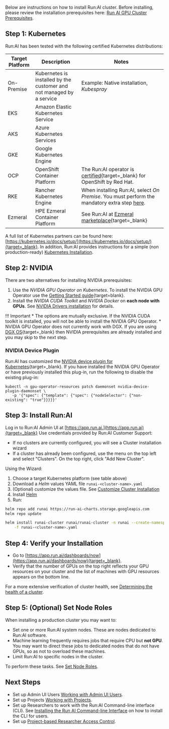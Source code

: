 Below are instructions on how to install Run:AI cluster. Before installing, please review the installation prerequisites here: [Run AI GPU Cluster Prerequisites](cluster-prerequisites.md).


## Step 1: Kubernetes

Run:AI has been tested with the following certified Kubernetes distributions: 

| Target Platform                          | Description | Notes | 
|------------------------------------------|-------------|-------|
| On-Premise                               |  Kubernetes is installed by the customer and not managed by a service  | Example: Native installation,  _Kubespray_ |
| EKS | Amazon Elastic Kubernetes Service  | |
| AKS | Azure Kubernetes Services          | |
| GKE | Google Kubernetes Engine           | |
| OCP | OpenShift Container Platform       | The Run:AI operator is [certified](https://catalog.redhat.com/software/operators/detail/60be3acc3308418324b5e9d8){target=_blank} for OpenShift by Red Hat.  | 
| RKE | Rancher Kubernetes Engine          | When installing Run:AI, select _On Premise_. You must perform the mandatory extra step [here](../cluster-troubleshooting/#symptom-cluster-installation-failed-on-rancher-based-kubernetes-rke). |
| Ezmeral | HPE Ezmeral Container Platform | See Run:AI at [Ezmeral marketplace](https://www.hpe.com/us/en/software/marketplace/runai.html){target=_blank}  |

A full list of Kubernetes partners can be found here: [https://kubernetes.io/docs/setup/](https://kubernetes.io/docs/setup/){target=_blank}. In addition, Run:AI provides instructions for a simple (non production-ready) [Kubernetes Installation](install-k8s.md).

<!-- !!! Warning
    Run:AI is customizing the NVIDIA Kubernetes device [plugin](https://github.com/NVIDIA/k8s-device-plugin){target=_blank}. Do __not__ install this software as it is installed by Run:AI.  -->


## Step 2: NVIDIA

There are two alternatives for installing NVIDIA prerequisites:

1. Use the _NVIDIA GPU Operator on Kubernetes_. To install the NVIDIA GPU Operator use the [Getting Started guide](https://docs.nvidia.com/datacenter/cloud-native/gpu-operator/getting-started.html){target=blank}.
2. Install the _NVIDIA CUDA Toolkit_ and _NVIDIA Docker_ on __each node with GPUs__. See [NVIDIA Drivers installation](nvidia.md) for details.

!!! Important
    * The options are mutually exclusive. If the NVIDIA CUDA toolkit is installed, you will not be able to install the NVIDIA GPU Operator. 
    * NVIDIA GPU Operator does not currently work with DGX. If you are using [DGX OS](https://docs.nvidia.com/dgx/index.html){target=_blank} then NVIDIA prerequisites are already installed and you may skip to the next step.


### NVIDIA Device Plugin

Run:AI has customized the [NVIDIA device plugin for Kubernetes](https://github.com/NVIDIA/k8s-device-plugin){target=_blank}. If you have installed the NVIDIA GPU Operator or have previously installed this plug-in, run the following to disable the existing plug-in:

```
kubectl -n gpu-operator-resources patch daemonset nvidia-device-plugin-daemonset \
   -p '{"spec": {"template": {"spec": {"nodeSelector": {"non-existing": "true"}}}}}'
```

## Step 3: Install Run:AI

Log in to Run:AI Admin UI at [https://app.run.ai.](https://app.run.ai){target=_blank} Use credentials provided by Run:AI Customer Support:

*   If no clusters are currently configured, you will see a Cluster installation wizard
*   If a cluster has already been configured, use the menu on the top left and select "Clusters". On the top right, click "Add New Cluster". 

Using the Wizard:

1. Choose a target Kubernetes platform (see table above)
2. Download a _Helm_ values YAML file ``runai-<cluster-name>.yaml``
3. (Optional) customize the values file. See [Customize Cluster Installation](customize-cluster-install.md)
4. Install [Helm](https://helm.sh/docs/intro/install/)
5. Run:

``` bash
helm repo add runai https://run-ai-charts.storage.googleapis.com
helm repo update

helm install runai-cluster runai/runai-cluster -n runai --create-namespace \
    -f runai-<cluster-name>.yaml
```


## Step 4: Verify your Installation

*   Go to [https://app.run.ai/dashboards/now](https://app.run.ai/dashboards/now){target=_blank}.
*   Verify that the number of GPUs on the top right reflects your GPU resources on your cluster and the list of machines with GPU resources appears on the bottom line.

For a more extensive verification of cluster health, see [Determining the health of a cluster](../cluster-troubleshooting/#determining-the-health-of-a-runai-cluster).

## Step 5: (Optional) Set Node Roles

When installing a production cluster you may want to:

* Set one or more Run:AI system nodes. These are nodes dedicated to Run:AI software. 
* Machine learning frequently requires jobs that require CPU but __not GPU__. You may want to direct these jobs to dedicated nodes that do not have GPUs, so as not to overload these machines. 
* Limit Run:AI to specific nodes in the cluster. 

To perform these tasks. See [Set Node Roles](node-roles.md).



## Next Steps

* Set up Admin UI Users [Working with Admin UI Users](../admin-ui-setup/admin-ui-users.md).
* Set up Projects [Working with Projects](../admin-ui-setup/project-setup.md).
* Set up Researchers to work with the Run:AI Command-line interface (CLI). See  [Installing the Run AI Command-line Interface](../Researcher-Setup/cli-install.md) on how to install the CLI for users.
* Set up [Project-based Researcher Access Control](researcher-authentication.md).
